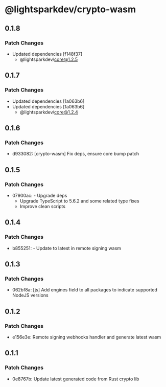 # @lightsparkdev/crypto-wasm

## 0.1.8

### Patch Changes

- Updated dependencies [f148f37]
  - @lightsparkdev/core@1.2.5

## 0.1.7

### Patch Changes

- Updated dependencies [1a063b6]
- Updated dependencies [1a063b6]
  - @lightsparkdev/core@1.2.4

## 0.1.6

### Patch Changes

- d933082: [crypto-wasm] Fix deps, ensure core bump patch

## 0.1.5

### Patch Changes

- 07900ac: - Upgrade deps
  - Upgrade TypeScript to 5.6.2 and some related type fixes
  - Improve clean scripts

## 0.1.4

### Patch Changes

- b855251: - Update to latest in remote signing wasm

## 0.1.3

### Patch Changes

- 062bf8a: [js] Add engines field to all packages to indicate supported NodeJS versions

## 0.1.2

### Patch Changes

- e156e3e: Remote signing webhooks handler and generate latest wasm

## 0.1.1

### Patch Changes

- 0e8767b: Update latest generated code from Rust crypto lib
